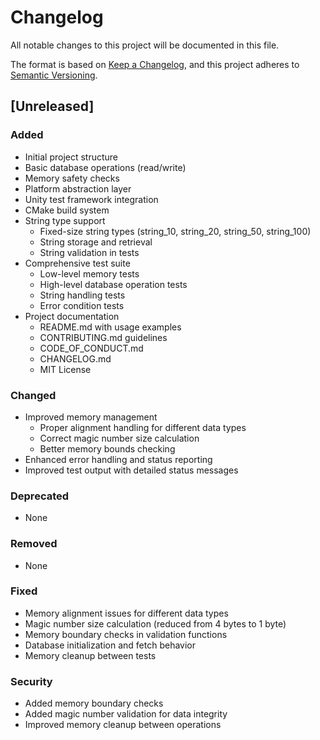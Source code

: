 # Changelog

All notable changes to this project will be documented in this file.

The format is based on [Keep a Changelog](https://keepachangelog.com/en/1.0.0/),
and this project adheres to [Semantic Versioning](https://semver.org/spec/v2.0.0.html).

## [Unreleased]

### Added
- Initial project structure
- Basic database operations (read/write)
- Memory safety checks
- Platform abstraction layer
- Unity test framework integration
- CMake build system
- String type support
  - Fixed-size string types (string_10, string_20, string_50, string_100)
  - String storage and retrieval
  - String validation in tests
- Comprehensive test suite
  - Low-level memory tests
  - High-level database operation tests
  - String handling tests
  - Error condition tests
- Project documentation
  - README.md with usage examples
  - CONTRIBUTING.md guidelines
  - CODE_OF_CONDUCT.md
  - CHANGELOG.md
  - MIT License

### Changed
- Improved memory management
  - Proper alignment handling for different data types
  - Correct magic number size calculation
  - Better memory bounds checking
- Enhanced error handling and status reporting
- Improved test output with detailed status messages

### Deprecated
- None

### Removed
- None

### Fixed
- Memory alignment issues for different data types
- Magic number size calculation (reduced from 4 bytes to 1 byte)
- Memory boundary checks in validation functions
- Database initialization and fetch behavior
- Memory cleanup between tests

### Security
- Added memory boundary checks
- Added magic number validation for data integrity
- Improved memory cleanup between operations 